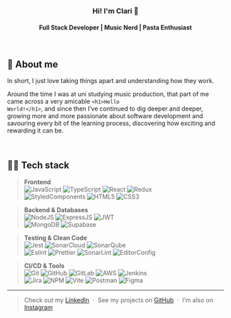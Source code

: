 <div align='center'>
  <h3>Hi! I'm Clari 🦦</h3>
  <h4>Full Stack Developer | Music Nerd | Pasta Enthusiast</h4>
  <br>
</div>


## 📝 About me
In short, I just love taking things apart and understanding how they work. 

Around the time I was at uni studying music production, that part of me came across a very amicable <code><span><h1</span><span>></span>Hello World!<span></h1</span><span>></span></code>, and since then I’ve continued to dig deeper and deeper, growing more and more passionate about software development and savouring every bit of the learning process, discovering how exciting and rewarding it can be. 

<br>


## 👩‍💻 Tech stack

> **Frontend**<br>
> ![JavaScript](https://img.shields.io/badge/JavaScript-323330?style=for-the-badge&logo=javascript&logoColor=F7DF1E)
> ![TypeScript](https://img.shields.io/badge/TypeScript-007ACC?style=for-the-badge&logo=typescript&logoColor=white)
> ![React](https://img.shields.io/badge/React-20232A?style=for-the-badge&logo=react&logoColor=61DAFB)
> ![Redux](https://img.shields.io/badge/Redux-593D88?style=for-the-badge&logo=redux&logoColor=white) <br>
> ![StyledComponents](https://img.shields.io/badge/styled--components-DB7093?style=for-the-badge&logo=styled-components&logoColor=white)
> ![HTML5](https://img.shields.io/badge/HTML5-E34F26?style=for-the-badge&logo=html5&logoColor=white)
> ![CSS3](https://img.shields.io/badge/CSS3-1572B6?style=for-the-badge&logo=css3&logoColor=white)

> **Backend & Databases**<br>
> ![NodeJS](https://img.shields.io/badge/Node.js-339933?style=for-the-badge&logo=nodedotjs&logoColor=white)
> ![ExpressJS](https://img.shields.io/badge/express.js-%23404d59.svg?style=for-the-badge&logo=express&logoColor=%2361DAFB)
> ![JWT](https://img.shields.io/badge/JWT-000000?style=for-the-badge&logo=JSON%20web%20tokens&logoColor=white)<br>
> ![MongoDB](https://img.shields.io/badge/MongoDB-%23107C10.svg?style=for-the-badge&logo=mongodb&logoColor=white)
> ![Supabase](https://img.shields.io/badge/Supabase-181818?style=for-the-badge&logo=supabase&logoColor=white)

> **Testing & Clean Code**<br>
> ![Jest](https://img.shields.io/badge/Jest-C21325?style=for-the-badge&logo=jest&logoColor=white)
> ![SonarCloud](https://img.shields.io/badge/SonarCloud-F3702A?style=for-the-badge&logo=sonarcloud&logoColor=white)
> ![SonarQube](https://img.shields.io/badge/SonarQube-5190cf?style=for-the-badge&logo=sonarqube&logoColor=white)<br>
> ![Eslint](https://img.shields.io/badge/eslint-3A33D1?style=for-the-badge&logo=eslint&logoColor=white)
> ![Prettier](https://img.shields.io/badge/prettier-1A2C34?style=for-the-badge&logo=prettier&logoColor=F7BA3E)
> ![SonarLint](https://img.shields.io/badge/SonarLint-CB2029?style=for-the-badge&logo=sonarlint&logoColor=white)
> ![EditorConfig](https://img.shields.io/badge/EditorConfig-E0EFEF?style=for-the-badge&logo=editorconfig&logoColor=000)

> **CI/CD & Tools**<br>
> ![Git](https://img.shields.io/badge/GIT-E44C30?style=for-the-badge&logo=git&logoColor=white)
> ![GitHub](https://img.shields.io/badge/GitHub-100000?style=for-the-badge&logo=github&logoColor=white)
> ![GitLab](https://img.shields.io/badge/GitLab-330F63?style=for-the-badge&logo=gitlab&logoColor=white)
> ![AWS](https://img.shields.io/badge/AWS-FF9900?style=for-the-badge&logo=amazonaws&logoColor=white)
> ![Jenkins](https://img.shields.io/badge/Jenkins-D24939?style=for-the-badge&logo=Jenkins&logoColor=white)<br>
> ![Jira](https://img.shields.io/badge/Jira-0052CC?style=for-the-badge&logo=Jira&logoColor=white)
> ![NPM](https://img.shields.io/badge/npm-CB3837?style=for-the-badge&logo=npm&logoColor=white)
> ![Vite](https://img.shields.io/badge/Vite-B73BFE?style=for-the-badge&logo=vite&logoColor=FFD62E)
> ![Postman](https://img.shields.io/badge/Postman-FF6C37?style=for-the-badge&logo=Postman&logoColor=white)
> ![Figma](https://img.shields.io/badge/Figma-F24E1E?style=for-the-badge&logo=figma&logoColor=white)
> <br>

---

> Check out my [LinkedIn](https://www.linkedin.com/in/claramarsango/) &nbsp;&middot;&nbsp;
> See my projects on [GitHub](https://github.com/claramarsango) &nbsp;&middot;&nbsp;
> I'm also on [Instagram](https://www.instagram.com/_clariiiiiiiiiii/)
